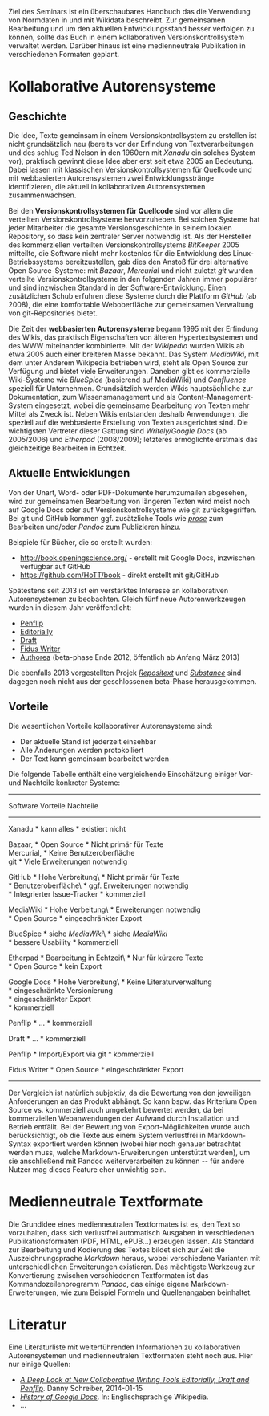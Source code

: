 Ziel des Seminars ist ein überschaubares Handbuch das die Verwendung von
Normdaten in und mit Wikidata beschreibt. Zur gemeinsamen Bearbeitung und um
den aktuellen Entwicklungsstand besser verfolgen zu können, sollte das Buch in
einem kollaborativen Versionskontrollsystem verwaltet werden. Darüber hinaus
ist eine medienneutrale Publikation in verschiedenen Formaten geplant.

# Kollaborative Autorensysteme

## Geschichte

Die Idee, Texte gemeinsam in einem Versionskontrollsystem zu erstellen ist
nicht grundsätzlich neu (bereits vor der Erfindung von Textverarbeitungen und
des schlug Ted Nelson in den 1960ern mit *Xanadu* ein solches System vor),
praktisch gewinnt diese Idee aber erst seit etwa 2005 an Bedeutung. Dabei
lassen mit klassischen Versionskontrollsystemen für Quellcode und mit
webbasierten Autorensystemen zwei Entwicklungsstränge identifizieren, die
aktuell in kollaborativen Autorensystemen zusammenwachsen.

Bei den **Versionskontrollsystemen für Quellcode** sind vor allem die
verteilten Versionskontrollsysteme hervorzuheben. Bei solchen Systeme hat jeder
Mitarbeiter die gesamte Versionsgeschichte in seinem lokalen Repository, so
dass kein zentraler Server notwendig ist. Als der Hersteller des kommerziellen
verteilten Versionskontrollsystems *BitKeeper* 2005 mitteilte, die Software
nicht mehr kostenlos für die Entwicklung des Linux-Betriebssystems
bereitzustellen, gab dies den Anstoß für drei alternative Open Source-Systeme:
mit *Bazaar*, *Mercurial* und nicht zuletzt *git* wurden verteilte
Versionskontrollsysteme in den folgenden Jahren immer populärer und sind
inzwischen Standard in der Software-Entwicklung. Einen zusätzlichen Schub
erfuhren diese Systeme durch die Plattform *GitHub* (ab 2008), die eine
komfortable Weboberfläche zur gemeinsamen Verwaltung von git-Repositories
bietet.

Die Zeit der **webbasierten Autorensysteme** begann 1995 mit der Erfindung des
Wikis, das praktisch Eigenschaften von älteren Hypertextsystemen und des WWW
miteinander kombinierte. Mit der *Wikipedia* wurden Wikis ab etwa 2005 auch
einer breiteren Masse bekannt. Das System *MediaWiki*, mit dem unter Anderem
Wikipedia betrieben wird, steht als Open Source zur Verfügung und bietet viele
Erweiterungen. Daneben gibt es kommerzielle Wiki-Systeme wie *BlueSpice*
(basierend auf MediaWiki) und *Confluence* speziell für Unternehmen.
Grundsätzlich werden Wikis hauptsächliche zur Dokumentation, zum
Wissensmanagement und als Content-Management-System eingesetzt, wobei die
gemeinsame Bearbeitung von Texten mehr Mittel als Zweck ist. Neben Wikis
entstanden deshalb Anwendungen, die speziell auf die webbasierte Erstellung von
Texten ausgerichtet sind. Die wichtigsten Vertreter dieser Gattung sind
*Writely/Google Docs* (ab 2005/2006) und *Etherpad* (2008/2009); letzteres
ermöglichte erstmals das gleichzeitige Bearbeiten in Echtzeit.

## Aktuelle Entwicklungen

Von der Unart, Word- oder PDF-Dokumente herumzumailen abgesehen, wird zur
gemeinsamen Bearbeitung von längeren Texten wird meist noch auf Google Docs
oder auf Versionskontrollsysteme wie git zurückgegriffen. Bei git und GitHub
kommen ggf. zusätzliche Tools wie *[prose](https://github.com/prose/prose)*
zum Bearbeiten und/oder *Pandoc* zum Publizieren hinzu.

Beispiele für Bücher, die so erstellt wurden:

* <http://book.openingscience.org/> - erstellt mit Google Docs, inzwischen
  verfügbar auf GitHub
* <https://github.com/HoTT/book> - direkt erstellt mit git/GitHub

Spätestens seit 2013 ist ein verstärktes Interesse an kollaborativen
Autorensystemen zu beobachten. Gleich fünf neue Autorenwerkzeugen wurden in
diesem Jahr veröffentlicht:

* [Penflip]
* [Editorially]
* [Draft]
* [Fidus Writer]
* [Authorea] (beta-phase Ende 2012, öffentlich ab Anfang März 2013)

Die ebenfalls 2013 vorgestellten Projek *[Repositext]* und *[Substance]* sind
dagegen noch nicht aus der geschlossenen beta-Phase herausgekommen.

[Penflip]: https://www.penflip.com/
[Editorially]: https://editorially.com/
[Draft]: https://draftin.com/
[Fidus Writer]: http://fiduswriter.org/
[Authorea]: https://www.authorea.com/
[Repositext]: http://repositext.org/
[Substance]: http://substance.io/

## Vorteile

Die wesentlichen Vorteile kollaborativer Autorensysteme sind:

* Der aktuelle Stand ist jederzeit einsehbar
* Alle Änderungen werden protokolliert
* Der Text kann gemeinsam bearbeitet werden

Die folgende Tabelle enthält eine vergleichende Einschätzung einiger Vor- und
Nachteile konkreter Systeme:

------------- ------------------------------- ---------------------------------
Software      Vorteile                        Nachteile
------------- ------------------------------- ---------------------------------
 Xanadu        * kann alles                   * existiert nicht

 Bazaar,       * Open Source                  * Nicht primär für Texte\
 Mercurial,                                   * Keine Benutzeroberfläche\
 git                                          * Viele Erweiterungen notwendig

 GitHub        * Hohe Verbreitung\            * Nicht primär für Texte\
               * Benutzeroberfläche\          * ggf. Erweiterungen notwendig\
               * Integrierter Issue-Tracker   * kommerziell
 
 MediaWiki     * Hohe Verbeitung\             * Erweiterungen notwendig\
               * Open Source                  * eingeschränkter Export

 BlueSpice     * siehe *MediaWiki*\           * siehe *MediaWiki*\
               * bessere Usability            * kommerziell

 Etherpad      * Bearbeitung in Echtzeit\     * Nur für kürzere Texte\
               * Open Source                  * kein Export

 Google Docs   * Hohe Verbreitung\            * Keine Literaturverwaltung\
                                              * eingeschränkte Versionierung\
                                              * eingeschränkter Export\
                                              * kommerziell

 Penflip       * ...                          * kommerziell

 Draft         * ...                          * kommerziell

 Penflip       * Import/Export via git        * kommerziell

 Fidus Writer  * Open Source                  * eingeschränkter Export
------------- ------------------------------- ---------------------------------

Der Vergleich ist natürlich subjektiv, da die Bewertung von den jeweiligen
Anforderungen an das Produkt abhängt. So kann bspw. das Kriterium Open Source
vs. kommerziell auch umgekehrt bewertet werden, da bei kommerziellen
Webanwendungen der Aufwand durch Installation und Betrieb entfällt. Bei der
Bewertung von Export-Möglichkeiten wurde auch berücksichtigt, ob die Texte aus
einem System verlustfrei in Markdown-Syntax exportiert werden können (wobei
hier noch genauer betrachtet werden muss, welche Markdown-Erweiterungen
unterstützt werden), um sie anschließend mit Pandoc weiterverarbeiten zu
können -- für andere Nutzer mag dieses Feature eher unwichtig sein.


# Medienneutrale Textformate

Die Grundidee eines medienneutralen Textformates ist es, den Text so
vorzuhalten, dass sich verlustfrei automatisch Ausgaben in verschiedenen
Publikationsformaten (PDF, HTML, ePUB...) erzeugen lassen. Als Standard zur
Bearbeitung und Kodierung des Textes bildet sich zur Zeit die
Auszeichnungsprache *Markdown* heraus, wobei verschiedene Varianten mit
unterschiedlichen Erweiterungen existieren. Das mächtigste Werkzeug zur
Konvertierung zwischen verschiedenen Textformaten ist das
Kommandozeilenprogramm *Pandoc*, das einige eigene Markdown-Erweiterungen, wie
zum Beispiel Formeln und Quellenangaben beinhaltet.

# Literatur

Eine Literaturliste mit weiterführenden Informationen zu kollaborativen
Autorensystemen und medienneutralen Textformaten steht noch aus. Hier nur
einige Quellen:

* *[A Deep Look at New Collaborative Writing Tools Editorially, Draft and
  Penflip](https://zapier.com/blog/collaborative-writing-tools-editorially-draft-penflip/)*.
  Danny Schreiber, 2014-01-15
* *[History of Google Docs](http://en.wikipedia.org/wiki/History_of_Google_Docs)*.
  In: Englischsprachige Wikipedia.
* ...
